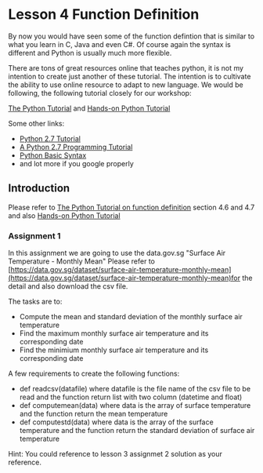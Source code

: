 # Lesson 4 Function Definition

By now you would have seen some of the function defintion that is similar to what you learn in C, Java and even C#. Of course again the syntax is different and Python is usually much more flexible.

There are tons of great resources online that teaches python, it is not my intention to create just another of these tutorial. 
The intention is to cultivate the ability to use online resource to adapt to new language.
We would be following, the following tutorial closely for our workshop:

[The Python Tutorial](https://docs.python.org/2/tutorial/index.html) and
[Hands-on Python Tutorial](http://anh.cs.luc.edu/python/hands-on/3.1/handsonHtml/functions.html)


Some other links:

* [Python 2.7 Tutorial](http://www.pitt.edu/~naraehan/python2/index.html)
* [A Python 2.7 Programming Tutorial](http://infohost.nmt.edu/tcc/help/pubs/lang/pytut27/web/index.html)
* [Python Basic Syntax](https://www.tutorialspoint.com/python/python_basic_syntax.htm)
* and lot more if you google properly

## Introduction

Please refer to [The Python Tutorial on function definition](https://docs.python.org/2/tutorial/controlflow.html#defining-functions) section 4.6 and 4.7
and also [Hands-on Python Tutorial](http://anh.cs.luc.edu/python/hands-on/3.1/handsonHtml/functions.html)


### Assignment 1

In this assignment we are going to use the data.gov.sg "Surface Air Temperature - Monthly Mean"
Please refer to [https://data.gov.sg/dataset/surface-air-temperature-monthly-mean](https://data.gov.sg/dataset/surface-air-temperature-monthly-mean)for the detail and also download the csv file.


The tasks are to:

* Compute the mean and standard deviation of the monthly surface air temperature
* Find the maximum monthly surface air temperature and its corresponding date
* Find the minimium monthly surface air temperature and its corresponding date

A few requirements to create the following functions:

* def readcsv(datafile) where datafile is the file name of the csv file to be read and the function return list with two column (datetime and float)
* def computemean(data) where data is the array of surface temperature and the function return the mean temperature
* def computestd(data) where data is the array of the surface temperature and the function return the standard deviation of surface air temperature

Hint: You could reference to lesson 3 assignmet 2 solution as your reference.




